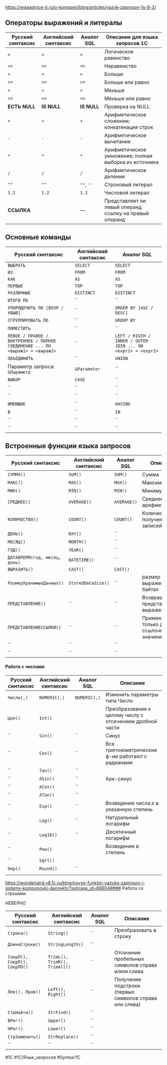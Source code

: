 https://wiseadvice-it.ru/o-kompanii/blog/articles/yazyk-zaprosov-1s-8-3/

## Операторы выражений и литералы

| Русский синтаксис | Английский синтаксис | Аналог SQL  | Описание для языка запросов 1С                         |
| ----------------- | -------------------- | ----------- | ------------------------------------------------------ |
| `=`               | `=`                  | `=`         | Логическое равенство                                   |
| `<>`              | `<>`                 | `<>`        | Неравенство                                            |
| `>`               | `>`                  | `>`         | Больше                                                 |
| `>=`              | `>=`                 | `>=`        | Больше или равно                                       |
| `<`               | `<`                  | `<`         | Меньше                                                 |
| `<=`              | `<=`                 | `<=`        | Меньше или равно                                       |
| **ЕСТЬ NULL**     | **IS NULL**          | **IS NULL** | Проверка на NULL                                       |
| `+`               | `+`                  | `+`         | Арифметическое сложение; конкатенация строк            |
| `-`               | `-`                  | `-`         | Арифметическое вычитание                               |
| `*`               | `*`                  | `*`         | Арифметическое умножение; полная выборка из источника  |
| `/`               | `/`                  | `/`         | Арифметическое деление                                 |
| `""`              | `""`                 | `""`, `''`  | Строковый литерал                                      |
| `1.2`             | `1.2`                | `1.2`       | Числовой литерал                                       |
| **ССЫЛКА**        |                      | —           | Представляет ли левый операнд ссылку на правый операнд |

## Основные команды

| Русский синтаксис                                                            | Английский синтаксис | Аналог SQL                                                   |
| ---------------------------------------------------------------------------- | -------------------- | ------------------------------------------------------------ |
| `ВЫБРАТЬ`                                                                    | `SELECT`             | `SELECT`                                                     |
| `ИЗ`                                                                         | `FROM`               | `FROM`                                                       |
| `КАК`                                                                        | `AS`                 | `AS`                                                         |
| `ПЕРВЫЕ`                                                                     | `TOP`                | `TOP`                                                        |
| `РАЗЛИЧНЫЕ`                                                                  | `DISTINCT`           | `DISTINCT`                                                   |
| `ИТОГИ ПО`                                                                   | ``                   | ``                                                           |
| `УПОРЯДОЧИТЬ ПО [ВОЗР / УБЫВ]`                                               | ``                   | `ORDER BY [ASC / DESC]`                                      |
| `СГРУППИРОВАТЬ ПО`                                                           | ``                   | `GROUP BY`                                                   |
| `ПОМЕСТИТЬ`                                                                  | ``                   | ``                                                           |
| `ЛЕВОЕ / ПРАВОЕ / ВНУТРЕННЕЕ / ПОЛНОЕ СОЕДИНЕНИЕ ... ПО <выраж1> = <выраж2>` | ``                   | `LEFT / RIGTH / INNER / OUTER JOIN ... ON <expr1> = <expr2>` |
| `ОБЪЕДИНИТЬ`                                                                 | ``                   | `UNION`                                                      |
| Параметр запроса: `&Параметр`                                                | `&Parameter`         | ``                                                           |
| `ВЫБОР`                                                                      | `CASE`               | ``                                                           |
| ``                                                                           | ``                   | ``                                                           |
| ``                                                                           | ``                   | ``                                                           |
| `ИМЕЮЩИЕ`                                                                    | ``                   | `HAVING`                                                     |
| `В`                                                                          | ``                   | `IN`                                                         |
| ``                                                                           | ``                   | ``                                                           |
| ``                                                                           | ``                   | ``                                                           |

## Встроенные функции языка запросов

| Русский синтаксис             | Английский синтаксис | Аналог SQL  | Описание                                  |
| ----------------------------- | -------------------- | ----------- | ----------------------------------------- |
| `СУММА()`                     | `SUM()`              | `SUM()`     | Сумма                                     |
| `МАКС()`                      | `MAX()`              | `MAX()`     | Максимум                                  |
| `МИН()`                       | `MIN()`              | `MIN()`     | Минимум                                   |
| `СРЕДНЕЕ()`                   | `AVERAGE()`          | `AVERAGE()` | Среднее арифметическое                    |
| `КОЛИЧЕСТВО()`                | `COUNT()`            | `COUNT()`   | Количество полученных записей             |
| `ДЕНЬ()`                      | `DAY()`              | ``          |                                           |
| `МЕСЯЦ()`                     | `MONTH()`            | ``          |                                           |
| `ГОД()`                       | `YEAR()`             | ``          |                                           |
| `ДАТАВРЕМЯ(год, месяц, день)` | `DATETIME()`         | ``          |                                           |
| `ВЫРАЗИТЬ()`                  | `CAST()`             | `СAST()`    |                                           |
| `РазмерХранимыхДанных()`      | `StoredDataSize()`   | ``          | размер выражения в байтах                 |
| `ПРЕДСТАВЛЕНИЕ()`             | ``                   | ``          | Возвращает представление выражения        |
| `ПРЕДСТАВЛЕНИЕССЫЛКИ()`       | ``                   | ``          | Применяется только для ссылочных значений |
| ``                            | ``                   | ``          |                                           |
| ``                            | ``                   | ``          |                                           |


#### Работа с числами

| Русский синтаксис | Английский синтаксис | Аналог SQL   | Описание                                                 |
| ----------------- | -------------------- | ------------ | -------------------------------------------------------- |
| `Число(,)`        | `NUMERIC(,)`         | `NUMERIC(,)` | Изменить параметры типа Число                            |
| `Цел()`           | `Int()`              |              | Преобразование к целому числу с отсечением дробной части |
| ``                | `Sin()`              | ``           | Синус                                                    |
| ``                | `Cos()`              | ``           | Все тригонометрические ф-ии работают с радианами         |
| ``                | `Tan()`              | ``           |                                                          |
| ``                | `ASin()`             | ``           | Арк-синус                                                |
| ``                | `ACos()`             | ``           |                                                          |
| ``                | `ATan()`             | ``           |                                                          |
| ``                | `Exp()`              | ``           | Возведение числа $e$ в указанную степень                 |
| ``                | `Log()`              | ``           | Натуральный логарифм                                     |
| ``                | `Log10()`            | ``           | Десятичный логарифм                                      |
| ``                | `Pow()`              |              | Возведение в степень                                     |
| ``                | `Sqrt()`             |              |                                                          |
| `Окр()`           | `Round()`            | ``           |                                                          |
|                   |                      |              |                                                          |
https://wonderland.v8.1c.ru/blog/novye-funktsii-yazyka-zaprosov-i-sistemy-komponovki-dannykh/?sphrase_id=88604#### Работа со строками

НЕВЕРНО

| Русский синтаксис            | Английский синтаксис          | Аналог SQL | Описание                                               |
| ---------------------------- | ----------------------------- | ---------- | ------------------------------------------------------ |
| `Строка()`                   | `String()`                    | ``         | Преобразовать в строку                                 |
| `ДлинаСтроки()`              | `StringLength()`              | ``         |                                                        |
| `СокрЛ(), СокрП(), СокрЛП()` | `TrimL(), TrimR(), TrimAll()` | ``         | Отсечение пробельных символов справа и/или слева       |
| `Лев(), Прав()`              | `Left(), Right()`             | ``         | Получение подстроки (первых символов справа или слева) |
| `СтрНайти()`                 | `StrFind()`                   | ``         |                                                        |
| `ВРег()`                     | `Upper()`                     | ``         |                                                        |
| `НРег()`                     | `Lower()`                     | ``         |                                                        |
| `СтрЗаменить()`              | `StrReplace()`                | ``         |                                                        |
| ``                           | ``                            | ``         |                                                        |

#1С #1С/Язык_запросов #Syntax/1С